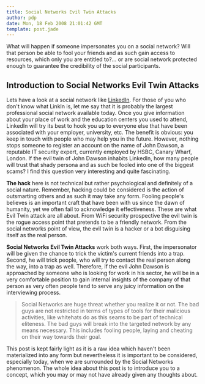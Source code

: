 ```yaml
---
title: Social Networks Evil Twin Attacks
author: pdp
date: Mon, 18 Feb 2008 21:01:42 GMT
template: post.jade
---
```


What will happen if someone impersonates you on a social network? Will that person be able to fool your friends and as such gain access to resources, which only you are entitled to?... or are social network protected enough to guarantee the credibility of the social participants.

## Introduction to Social Networks Evil Twin Attacks

Lets have a look at a social network like [LinkedIn](http://www.linkedin.com/). For those of you who don't know what LinkIn is, let me say that it is probably the largest professional social network available today. Once you give information about your place of work and the education centers you used to attend, LinkedIn will try its best to hook you up to everyone else that have been associated with your employer, university, etc. The benefit is obvious: you keep in touch with people who may help you in the future. However, nothing stops someone to register an account on the name of John Dawson, a reputable IT security expert, currently employed by HSBC, Canary Wharf, London. If the evil twin of John Dawson inhabits LinkedIn, how many people will trust that shady persona and as such be fooled into one of the biggest scams? I find this question very interesting and quite fascinating.

**The hack** here is not technical but rather psychological and definitely of a social nature. Remember, hacking could be considered is the action of outsmarting others and as such it may take any form. Fooling people's believes is an important craft that have been with us since the dawn of humanity, yet we often fail to acknowledge it effectiveness. These are what Evil Twin attack are all about. From WiFi security prospective the evil twin is the rogue access point that pretends to be a friendly network. From the social networks point of view, the evil twin is a hacker or a bot disguising itself as the real person.

**Social Networks Evil Twin Attacks** work both ways. First, the impersonator will be given the chance to trick the victim's current friends into a trap. Second, he will trick people, who will try to contact the real person along the way, into a trap as well. Therefore, if the evil John Dawson is approached by someone who is looking for work in his sector, he will be in a very comfortable position to gain internal insights of the company of that person as very often people tend to serve any juicy information on the interviewing process.

> Social Networks are huge threat whether you realize it or not. The bad guys are not restricted in terms of types of tools for their malicious activities, like whitehats do as this seams to be part of technical eliteness. The bad guys will break into the targeted network by any means necessary. This includes fooling people, laying and cheating on their way towards their goal.

This post is kept fairly light as it is a raw idea which haven't been materialized into any form but nevertheless it is important to be considered, especially today, when we are surrounded by the Social Networks phenomenon. The whole idea about this post is to introduce you to a concept, which you may or may not have already given any thoughts about.
